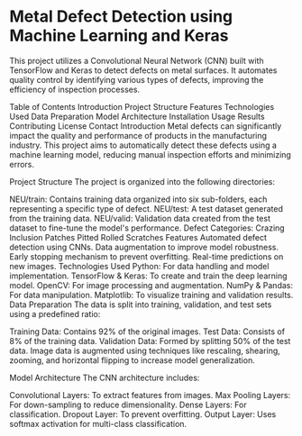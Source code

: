  # Metal Defect Detection using Machine Learning and Keras
This project utilizes a Convolutional Neural Network (CNN) built with TensorFlow and Keras to detect defects on metal surfaces. It automates quality control by identifying various types of defects, improving the efficiency of inspection processes.

Table of Contents
Introduction
Project Structure
Features
Technologies Used
Data Preparation
Model Architecture
Installation
Usage
Results
Contributing
License
Contact
Introduction
Metal defects can significantly impact the quality and performance of products in the manufacturing industry. This project aims to automatically detect these defects using a machine learning model, reducing manual inspection efforts and minimizing errors.

Project Structure
The project is organized into the following directories:

NEU/train: Contains training data organized into six sub-folders, each representing a specific type of defect.
NEU/test: A test dataset generated from the training data.
NEU/valid: Validation data created from the test dataset to fine-tune the model's performance.
Defect Categories:
Crazing
Inclusion
Patches
Pitted
Rolled
Scratches
Features
Automated defect detection using CNNs.
Data augmentation to improve model robustness.
Early stopping mechanism to prevent overfitting.
Real-time predictions on new images.
Technologies Used
Python: For data handling and model implementation.
TensorFlow & Keras: To create and train the deep learning model.
OpenCV: For image processing and augmentation.
NumPy & Pandas: For data manipulation.
Matplotlib: To visualize training and validation results.
Data Preparation
The data is split into training, validation, and test sets using a predefined ratio:

Training Data: Contains 92% of the original images.
Test Data: Consists of 8% of the training data.
Validation Data: Formed by splitting 50% of the test data.
Image data is augmented using techniques like rescaling, shearing, zooming, and horizontal flipping to increase model generalization.

Model Architecture
The CNN architecture includes:

Convolutional Layers: To extract features from images.
Max Pooling Layers: For down-sampling to reduce dimensionality.
Dense Layers: For classification.
Dropout Layer: To prevent overfitting.
Output Layer: Uses softmax activation for multi-class classification.

